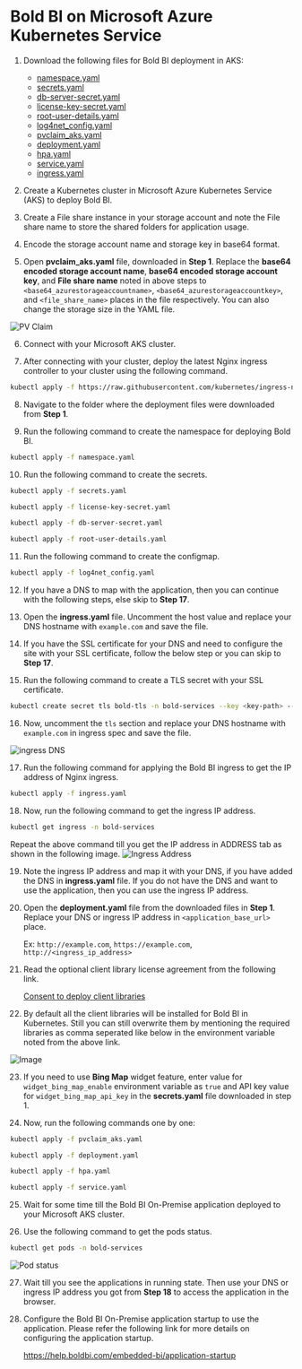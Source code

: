 # Bold BI on Microsoft Azure Kubernetes Service

1. Download the following files for Bold BI deployment in AKS:

    * [namespace.yaml](https://raw.githubusercontent.com/boldbi/boldbi-kubernetes/v5.3.83/deploy/namespace.yaml)
    * [secrets.yaml](https://raw.githubusercontent.com/boldbi/boldbi-kubernetes/v5.3.83/deploy/secrets.yaml)
    * [db-server-secret.yaml](https://raw.githubusercontent.com/boldbi/boldbi-kubernetes/v5.3.83/deploy/db-server-secret.yaml)
    * [license-key-secret.yaml](https://raw.githubusercontent.com/boldbi/boldbi-kubernetes/v5.3.83/deploy/license-key-secret.yaml)
    * [root-user-details.yaml](https://raw.githubusercontent.com/boldbi/boldbi-kubernetes/v5.3.83/deploy/root-user-details.yaml)
    * [log4net_config.yaml](https://raw.githubusercontent.com/boldbi/boldbi-kubernetes/v5.3.83/deploy/log4net_config.yaml)
    * [pvclaim_aks.yaml](https://raw.githubusercontent.com/boldbi/boldbi-kubernetes/v5.3.83/deploy/pvclaim_aks.yaml)
    * [deployment.yaml](https://raw.githubusercontent.com/boldbi/boldbi-kubernetes/v5.3.83/deploy/deployment.yaml)
    * [hpa.yaml](https://raw.githubusercontent.com/boldbi/boldbi-kubernetes/v5.3.83/deploy/hpa.yaml)
    * [service.yaml](https://raw.githubusercontent.com/boldbi/boldbi-kubernetes/v5.3.83/deploy/service.yaml)
    * [ingress.yaml](https://raw.githubusercontent.com/boldbi/boldbi-kubernetes/v5.3.83/deploy/ingress.yaml)

2. Create a Kubernetes cluster in Microsoft Azure Kubernetes Service (AKS) to deploy Bold BI.

3. Create a File share instance in your storage account and note the File share name to store the shared folders for application usage.

4. Encode the storage account name and storage key in base64 format.

5. Open **pvclaim_aks.yaml** file, downloaded in **Step 1**. Replace the **base64 encoded storage account name**, **base64 encoded storage account key**, and **File share name** noted in above steps to `<base64_azurestorageaccountname>`, `<base64_azurestorageaccountkey>`, and `<file_share_name>` places in the file respectively. You can also change the storage size in the YAML file.

![PV Claim](images/aks_pvclaim.png)

6. Connect with your Microsoft AKS cluster.

7. After connecting with your cluster, deploy the latest Nginx ingress controller to your cluster using the following command.

```sh
kubectl apply -f https://raw.githubusercontent.com/kubernetes/ingress-nginx/controller-v1.2.0/deploy/static/provider/cloud/deploy.yaml
```

8. Navigate to the folder where the deployment files were downloaded from **Step 1**.

9. Run the following command to create the namespace for deploying Bold BI.

```sh
kubectl apply -f namespace.yaml
```

10. Run the following command to create the secrets.

```sh
kubectl apply -f secrets.yaml

kubectl apply -f license-key-secret.yaml

kubectl apply -f db-server-secret.yaml

kubectl apply -f root-user-details.yaml
```

11. Run the following command to create the configmap.

```sh
kubectl apply -f log4net_config.yaml
```

12. If you have a DNS to map with the application, then you can continue with the following steps, else skip to **Step 17**. 

13. Open the **ingress.yaml** file. Uncomment the host value and replace your DNS hostname with `example.com` and save the file.

14. If you have the SSL certificate for your DNS and need to configure the site with your SSL certificate, follow the below step or you can skip to **Step 17**.

15. Run the following command to create a TLS secret with your SSL certificate.

```sh
kubectl create secret tls bold-tls -n bold-services --key <key-path> --cert <certificate-path>
```

16. Now, uncomment the `tls` section and replace your DNS hostname with `example.com` in ingress spec and save the file.

![ingress DNS](images/ingress_yaml.png)

17. Run the following command for applying the Bold BI ingress to get the IP address of Nginx ingress.

```sh
kubectl apply -f ingress.yaml
```

18. Now, run the following command to get the ingress IP address.

```sh
kubectl get ingress -n bold-services
```
Repeat the above command till you get the IP address in ADDRESS tab as shown in the following image.
![Ingress Address](images/ingress_address.png) 

19. Note the ingress IP address and map it with your DNS, if you have added the DNS in **ingress.yaml** file. If you do not have the DNS and want to use the application, then you can use the ingress IP address.

20. Open the **deployment.yaml** file from the downloaded files in **Step 1**. Replace your DNS or ingress IP address in `<application_base_url>` place.
    
    Ex:  `http://example.com`, `https://example.com`, `http://<ingress_ip_address>`

21. Read the optional client library license agreement from the following link.

    [Consent to deploy client libraries](../docs/consent-to-deploy-client-libraries.md)

22. By default all the client libraries will be installed for Bold BI in Kubernetes. Still you can still overwrite them by mentioning the required libraries as comma seperated like below in the environment variable noted from the above link.

<img src="images/deployment_yaml.png" alt="Image" style="display: block; margin: 0 auto" />

23. If you need to use **Bing Map** widget feature, enter value for `widget_bing_map_enable` environment variable as `true` and API key value for `widget_bing_map_api_key` in the **secrets.yaml** file downloaded in step 1.


24. Now, run the following commands one by one:

```sh
kubectl apply -f pvclaim_aks.yaml
```

```sh
kubectl apply -f deployment.yaml
```

```sh
kubectl apply -f hpa.yaml
```

```sh
kubectl apply -f service.yaml
```

25. Wait for some time till the Bold BI On-Premise application deployed to your Microsoft AKS cluster.

26. Use the following command to get the pods status.

```sh
kubectl get pods -n bold-services
```
![Pod status](images/pod_status.png) 

27. Wait till you see the applications in running state. Then use your DNS or ingress IP address you got from **Step 18** to access the application in the browser.

28.	Configure the Bold BI On-Premise application startup to use the application. Please refer the following link for more details on configuring the application startup.
    
    https://help.boldbi.com/embedded-bi/application-startup

